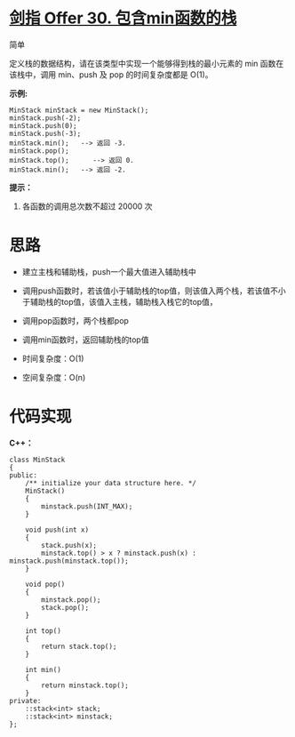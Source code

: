 # [剑指 Offer 30. 包含min函数的栈](https://leetcode.cn/problems/bao-han-minhan-shu-de-zhan-lcof/)

简单



定义栈的数据结构，请在该类型中实现一个能够得到栈的最小元素的 min 函数在该栈中，调用 min、push 及 pop 的时间复杂度都是 O(1)。

 

**示例:**

```
MinStack minStack = new MinStack();
minStack.push(-2);
minStack.push(0);
minStack.push(-3);
minStack.min();   --> 返回 -3.
minStack.pop();
minStack.top();      --> 返回 0.
minStack.min();   --> 返回 -2.
```

 

**提示：**

1. 各函数的调用总次数不超过 20000 次



# 思路

- 建立主栈和辅助栈，push一个最大值进入辅助栈中
- 调用push函数时，若该值小于辅助栈的top值，则该值入两个栈，若该值不小于辅助栈的top值，该值入主栈，辅助栈入栈它的top值，
- 调用pop函数时，两个栈都pop
- 调用min函数时，返回辅助栈的top值

- 时间复杂度：O(1)
- 空间复杂度：O(n)



# 代码实现

**C++：**

```
class MinStack
{
public:
    /** initialize your data structure here. */
    MinStack()
    {
        minstack.push(INT_MAX);
    }
    
    void push(int x)
    {
        stack.push(x);
        minstack.top() > x ? minstack.push(x) : minstack.push(minstack.top());
    }
    
    void pop()
    {
        minstack.pop();
        stack.pop();
    }
    
    int top()
    {
        return stack.top();
    }
    
    int min()
    {
        return minstack.top();
    }
private:
    ::stack<int> stack;
    ::stack<int> minstack;
};
```

